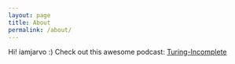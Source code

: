 ```yaml
---
layout: page
title: About
permalink: /about/
---
```


Hi! iamjarvo :) Check out this awesome podcast: [Turing-Incomplete](http://turing.cool/)
